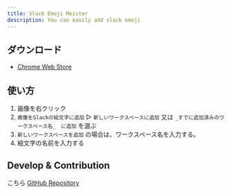 ```yaml
---
title: Slack Emoji Meister
description: You can easily add slack emoji
---
```


## ダウンロード

- [Chrome Web Store](https://chrome.google.com/webstore/detail/slack-emoji-meister/omcnknklnilbbnoioiaibdkhoonlmdnj)

## 使い方

1. 画像を右クリック
2. `画像をSlackの絵文字に追加` ▷ `新しいワークスペースに追加` 又は `_すでに追加済みのワークスペース名_　に追加` を選ぶ
3. `新しいワークスペースを追加` の場合は、ワークスペース名を入力する。
4. 絵文字の名前を入力する

## Develop & Contribution

こちら [GitHub Repository](https://github.com/takanakahiko/slack-emoji-meister)

